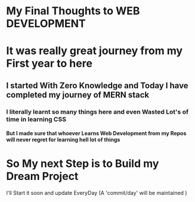 # My Final Thoughts to WEB DEVELOPMENT
<h1> It was really great journey from my First year to here  </h1>
<h2> I started With Zero Knowledge and Today I have completed my journey of MERN stack </h2>
<h3>  I literally learnt so many things here and even Wasted Lot's of time in learning CSS </h3>
<h4>  But I made sure that whoever Learns Web Development from my Repos will never regret for learning hell lot of things </h4>
<h1> So My next Step is to Build my Dream Project </h1>
<p> I'll Start it soon and update EveryDay (A 'commit/day' will be maintained ) </p>

